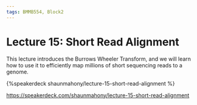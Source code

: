 ```yaml
---
tags: BMMB554, Block2
---
```


# Lecture 15: Short Read Alignment

This lecture introduces the Burrows Wheeler Transform, and we will learn how to use it to efficiently map millions of short sequencing reads to a genome.

{%speakerdeck shaunmahony/lecture-15-short-read-alignment %}

https://speakerdeck.com/shaunmahony/lecture-15-short-read-alignment
